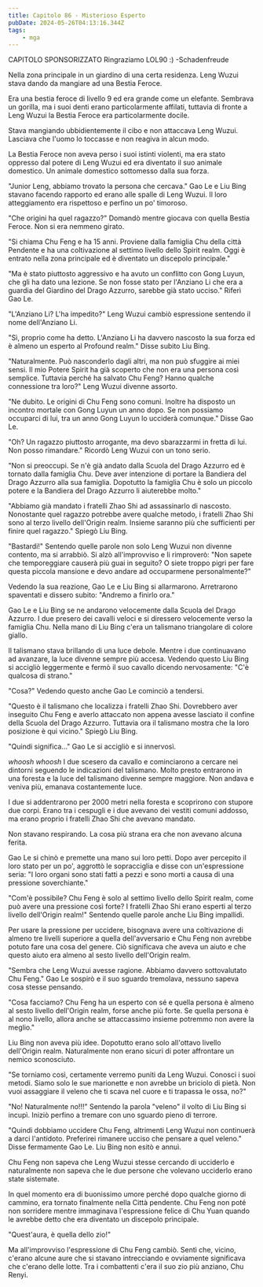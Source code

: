 ```yaml
---
title: Capitolo 86 - Misterioso Esperto
pubDate: 2024-05-26T04:13:16.344Z
tags:
    - mga
---
```



CAPITOLO SPONSORIZZATO Ringraziamo LOL90 :)
-Schadenfreude


Nella zona principale in un giardino di una certa residenza.
Leng Wuzui stava dando da mangiare ad una Bestia Feroce.


Era una bestia feroce di livello 9 ed era grande come un elefante. Sembrava un gorilla, ma i suoi denti erano particolarmente affilati, tuttavia di fronte a Leng Wuzui la Bestia Feroce era particolarmente docile.


Stava mangiando ubbidientemente il cibo e non attaccava Leng Wuzui. Lasciava che l'uomo lo toccasse e non reagiva in alcun modo.


La Bestia Feroce non aveva perso i suoi istinti violenti, ma era stato oppresso dal potere di Leng Wuzui ed era diventato il suo animale domestico. Un animale domestico sottomesso dalla sua forza.


"Junior Leng, abbiamo trovato la persona che cercava." Gao Le e Liu Bing stavano facendo rapporto ed erano alle spalle di Leng Wuzui. Il loro atteggiamento era rispettoso e perfino un po' timoroso.


"Che origini ha quel ragazzo?" Domandò mentre giocava con quella Bestia Feroce. Non si era nemmeno girato.


"Si chiama Chu Feng e ha 15 anni. Proviene dalla famiglia Chu della città Pendente e ha una coltivazione al settimo livello dello Spirit realm. Oggi è entrato nella zona principale ed è diventato un discepolo principale."


"Ma è stato piuttosto aggressivo e ha avuto un conflitto con Gong Luyun, che gli ha dato una lezione. Se non fosse stato per l'Anziano Li che era a guardia del Giardino del Drago Azzurro, sarebbe già stato ucciso." Riferì Gao Le.


"L'Anziano Li? L'ha impedito?" Leng Wuzui cambiò espressione sentendo il nome dell'Anziano Li.


"Sì, proprio come ha detto. L'Anziano Li ha davvero nascosto la sua forza ed è almeno un esperto al Profound realm." Disse subito Liu Bing.


"Naturalmente. Può nasconderlo dagli altri, ma non può sfuggire ai miei sensi. Il mio Potere Spirit ha già scoperto che non era una persona così semplice. Tuttavia perché ha salvato Chu Feng? Hanno qualche connessione tra loro?" Leng Wuzui divenne assorto.


"Ne dubito. Le origini di Chu Feng sono comuni. Inoltre ha disposto un incontro mortale con Gong Luyun un anno dopo. Se non possiamo occuparci di lui, tra un anno Gong Luyun lo ucciderà comunque." Disse Gao Le.


"Oh? Un ragazzo piuttosto arrogante, ma devo sbarazzarmi in fretta di lui. Non posso rimandare." Ricordò Leng Wuzui con un tono serio.


"Non si preoccupi. Se n'è già andato dalla Scuola del Drago Azzurro ed è tornato dalla famiglia Chu. Deve aver intenzione di portare la Bandiera del Drago Azzurro alla sua famiglia. Dopotutto la famiglia Chu è solo un piccolo potere e la Bandiera del Drago Azzurro li aiuterebbe molto."


"Abbiamo già mandato i fratelli Zhao Shi ad assassinarlo di nascosto. Nonostante quel ragazzo potrebbe avere qualche metodo, i fratelli Zhao Shi sono al terzo livello dell'Origin realm. Insieme saranno più che sufficienti per finire quel ragazzo." Spiegò Liu Bing.


"Bastardi!" Sentendo quelle parole non solo Leng Wuzui non divenne contento, ma si arrabbiò. Si alzò all'improvviso e li rimproverò: "Non sapete che temporeggiare causerà più guai in seguito? O siete troppo pigri per fare questa piccola mansione e devo andare ad occuparmene personalmente?"


Vedendo la sua reazione, Gao Le e Liu Bing si allarmarono. Arretrarono spaventati e dissero subito: "Andremo a finirlo ora."


Gao Le e Liu Bing se ne andarono velocemente dalla Scuola del Drago Azzurro. I due presero dei cavalli veloci e si diressero velocemente verso la famiglia Chu. Nella mano di Liu Bing c'era un talismano triangolare di colore giallo.


Il talismano stava brillando di una luce debole. Mentre i due continuavano ad avanzare, la luce divenne sempre più accesa. Vedendo questo Liu Bing si accigliò leggermente e fermò il suo cavallo dicendo nervosamente: "C'è qualcosa di strano."


"Cosa?" Vedendo questo anche Gao Le cominciò a tendersi.


"Questo è il talismano che localizza i fratelli Zhao Shi. Dovrebbero aver inseguito Chu Feng e averlo attaccato non appena avesse lasciato il confine della Scuola del Drago Azzurro. Tuttavia ora il talismano mostra che la loro posizione è qui vicino." Spiegò Liu Bing.


"Quindi significa..." Gao Le si accigliò e si innervosì.


*whoosh whoosh* I due scesero da cavallo e cominciarono a cercare nei dintorni seguendo le indicazioni del talismano. Molto presto entrarono in una foresta e la luce del talismano divenne sempre maggiore. Non andava e veniva più, emanava costantemente luce.


I due si addentrarono per 2000 metri nella foresta e scoprirono con stupore due corpi. Erano tra i cespugli e i due avevano dei vestiti comuni addosso, ma erano proprio i fratelli Zhao Shi che avevano mandato.


Non stavano respirando. La cosa più strana era che non avevano alcuna ferita.


Gao Le si chinò e premette una mano sui loro petti. Dopo aver percepito il loro stato per un po', aggrottò le sopracciglia e disse con un'espressione seria: "I loro organi sono stati fatti a pezzi e sono morti a causa di una pressione soverchiante."


"Com'è possibile? Chu Feng è solo al settimo livello dello Spirit realm, come può avere una pressione così forte? I fratelli Zhao Shi erano esperti al terzo livello dell'Origin realm!" Sentendo quelle parole anche Liu Bing impallidì.


Per usare la pressione per uccidere, bisognava avere una coltivazione di almeno tre livelli superiore a quella dell'avversario e Chu Feng non avrebbe potuto fare una cosa del genere. Ciò significava che aveva un aiuto e che questo aiuto era almeno al sesto livello dell'Origin realm.


"Sembra che Leng Wuzui avesse ragione. Abbiamo davvero sottovalutato Chu Feng." Gao Le sospirò e il suo sguardo tremolava, nessuno sapeva cosa stesse pensando.


"Cosa facciamo? Chu Feng ha un esperto con sé e quella persona è almeno al sesto livello dell'Origin realm, forse anche più forte. Se quella persona è al nono livello, allora anche se attaccassimo insieme potremmo non avere la meglio."


Liu Bing non aveva più idee. Dopotutto erano solo all'ottavo livello dell'Origin realm. Naturalmente non erano sicuri di poter affrontare un nemico sconosciuto.


"Se torniamo così, certamente verremo puniti da Leng Wuzui. Conosci i suoi metodi.
Siamo solo le sue marionette e non avrebbe un briciolo di pietà. Non vuoi assaggiare il veleno che ti scava nel cuore e ti trapassa le ossa, no?"


"No! Naturalmente no!!!" Sentendo la parola "veleno" il volto di Liu Bing si incupì. Iniziò perfino a tremare con uno sguardo pieno di terrore.


"Quindi dobbiamo uccidere Chu Feng, altrimenti Leng Wuzui non continuerà a darci l'antidoto. Preferirei rimanere ucciso che pensare a quel veleno." Disse fermamente Gao Le. Liu Bing non esitò e annuì.


Chu Feng non sapeva che Leng Wuzui stesse cercando di ucciderlo e naturalmente non sapeva che le due persone che volevano ucciderlo erano state sistemate.


In quel momento era di buonissimo umore perché dopo qualche giorno di cammino, era tornato finalmente nella Città pendente. Chu Feng non poté non sorridere mentre immaginava l'espressione felice di Chu Yuan quando le avrebbe detto che era diventato un discepolo principale.


"Quest'aura, è quella dello zio!"


Ma all'improvviso l'espressione di Chu Feng cambiò. Sentì che, vicino, c'erano alcune aure che si stavano intrecciando e ovviamente significava che c'erano delle lotte. Tra i combattenti c'era il suo zio più anziano, Chu Renyi.





